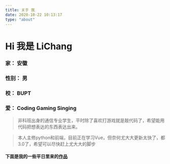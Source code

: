```yaml
---
title: 关于 我
date: 2020-10-22 10:13:17
type: "about"
---
```


# Hi 我是 LiChang

### 家： 安徽
### 性别： 男
### 校： BUPT
### 爱： Coding Gaming Singing

> 非科班出身的通信专业学生，平时除了喜欢打游戏就是敲代码了，希望能用代码把想表达的东西表达出来。

> 本人主修python和前端，目前正在学习Vue，但奈何尤大大更新太快了，都3.0了，希望可以尽快赶上尤大大的脚步

#### 下面是我的一些平日里来的[作品](https://charleylee.gitee.io/2020/10/22/works/)

